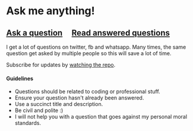 # Ask me anything!

## [Ask a question](https://github.com/kentcdodds/ama/issues/new) &nbsp;&nbsp;&nbsp; [Read answered questions](https://github.com/kentcdodds/ama/issues?q=is%3Aissue+is%3Aclosed)

I get a lot of questions on twitter, fb and whatsapp. Many times, the same question get asked by multiple people so this will save a lot of time.

Subscribe for updates by [watching the repo](https://github.com/itaditya/ama/subscription).

#### Guidelines

- Questions should be related to coding or professional stuff.
- Ensure your question hasn't already been answered.
- Use a succinct title and description.
- Be civil and polite :)
- I will not help you with a question that goes against my personal moral standards.
